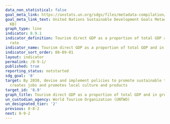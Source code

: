 ```yaml
---
data_non_statistical: false
goal_meta_link: https://unstats.un.org/sdgs/files/metadata-compilation/Metadata-Goal-8.pdf
goal_meta_link_text: United Nations Sustainable Development Goals Metadata (PDF 526
  KB)
graph_type: line
indicator: 8.9.1
indicator_definition: Tourism direct GDP as a proportion of total GDP and in growth
  rate
indicator_name: Tourism direct GDP as a proportion of total GDP and in growth rate
indicator_sort_order: 08-09-01
layout: indicator
permalink: /8-9-1/
published: true
reporting_status: notstarted
sdg_goal: '8'
target: By 2030, devise and implement policies to promote sustainable tourism that
  creates jobs and promotes local culture and products
target_id: '8.9'
graph_title: Tourism direct GDP as a proportion of total GDP and in growth rate
un_custodian_agency: World Tourism Organization (UNTWO)
un_designated_tier: '2'
previous: 8-8-2
next: 8-9-2
---
```

